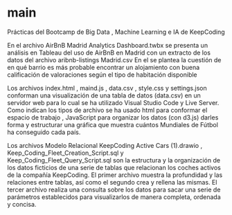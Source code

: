 # main
Prácticas del Bootcamp de Big Data , Machine Learning e IA de KeepCoding

En el archivo AirBnB Madrid Analytics Dashboard.twbx se presenta un análisis en Tableau del uso de AirBnB en Madrid con un extracto de los datos del archivo aribnb-listings Madrid.csv
En el se plantea la cuestión de en qué barrio es más probable encontrar un alojamiento con buena calificación de valoraciones según el tipo de habitación disponible

Los archivos index.html , maind.js , data.csv , style.css y settings.json conforman una visualización de una tabla de datos (data.csv) en un servidor web para lo cual se ha utilizado Visual Studio Code y Live Server. 
Como indican los tipos de archivo se ha usado html para conformar el espacio de trabajo , JavaScript para organizar los datos (con d3.js) darles forma y estructurar una gráfica que muestra cuántos Mundiales de Fútbol ha conseguido cada país.

Los archivos Modelo Relacional KeepCoding Active Cars (1).drawio , Keep_Coding_Fleet_Creation_Script.sql y Keep_Coding_Fleet_Query_Script.sql son la estructura y la organización de los datos ficticios de una serie de tablas que relacionan los coches activos de la compañía KeepCoding. El primer archivo muestra la profundidad y las relaciones entre tablas, así como el segundo crea y rellena las mismas. El tercer archivo realiza una consulta sobre los datos para sacar una serie de parámetros establecidos para visualizarlos de manera completa, ordenada y concisa.
